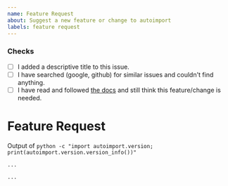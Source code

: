 ```yaml
---
name: Feature Request
about: Suggest a new feature or change to autoimport
labels: feature request
---
```


### Checks

* [ ] I added a descriptive title to this issue.
* [ ] I have searched (google, github) for similar issues and couldn't find
    anything.
* [ ] I have read and followed [the docs](https://lyz-code.github.io/autoimport)
    and still think this feature/change is needed.

# Feature Request

Output of `python -c "import autoimport.version; print(autoimport.version.version_info())"`

```
...
```

<!-- Please read the [docs](https://lyz-code.github.io/autoimport) and
search through issues to confirm your feature hasn't already been reported. -->

<!-- Where possible please include a self-contained code snippet describing your
feature: -->

```py
...
```
